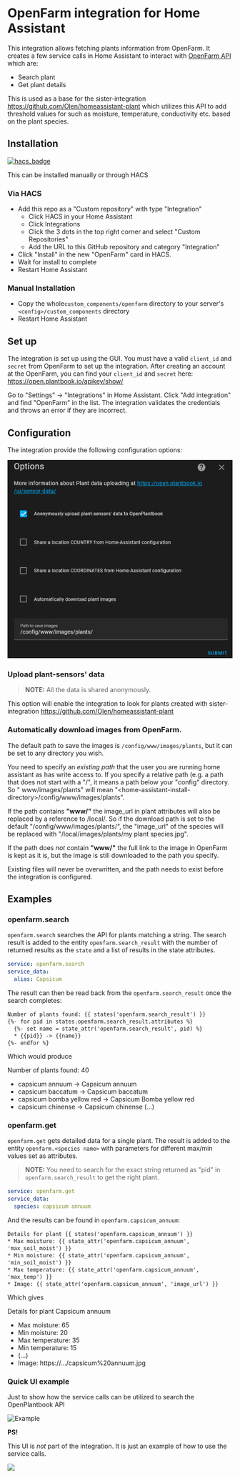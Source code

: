 # OpenFarm integration for Home Assistant

This integration allows fetching plants information from OpenFarm.
It creates a few service calls in Home Assistant to interact with [OpenFarm API](https://github.com/openfarmcc/OpenFarm/wiki) which
are:

* Search plant
* Get plant details

This is used as a base for the sister-integration https://github.com/Olen/homeassistant-plant which utilizes this API to
add threshold values for such as moisture, temperature, conductivity etc. based on the plant species.

## Installation

[![hacs_badge](https://img.shields.io/badge/HACS-Custom-41BDF5.svg?style=for-the-badge)](https://github.com/hacs/integration)

This can be installed manually or through HACS

### Via HACS

* Add this repo as a "Custom repository" with type "Integration"
    * Click HACS in your Home Assistant
    * Click Integrations
    * Click the 3 dots in the top right corner and select "Custom Repositories"
    * Add the URL to this GitHub repository and category "Integration"
* Click "Install" in the new "OpenFarm" card in HACS.
* Wait for install to complete
* Restart Home Assistant

### Manual Installation

* Copy the whole`custom_components/openfarm` directory to your server's `<config>/custom_components` directory
* Restart Home Assistant

## Set up

The integration is set up using the GUI. You must have a valid `client_id` and `secret` from OpenFarm to set up the
integration.
After creating an account at the OpenFarm, you can find your `client_id` and `secret`
here: https://open.plantbook.io/apikey/show/

Go to "Settings" -> "Integrations" in Home Assistant. Click "Add integration" and find "OpenFarm" in the list.
The integration validates the credentials and throws an error if they are incorrect.

## Configuration

The integration provide the following configuration options:

![image](./images/config-options.png)

### Upload plant-sensors' data

>**NOTE:** All the data is shared anonymously.

This option will enable the integration to look for plants created with
sister-integration https://github.com/Olen/homeassistant-plant

### Automatically download images from OpenFarm.

The default path to save the images is `/config/www/images/plants`, but it can be set to any directory you wish.

You need to specify an _existing path_ that the user you are running home assistant as has write access to. If you
specify a relative path (e.g. a path that does not start with a "/", it means a path below your "config" directory. So "
www/images/plants" will mean "&lt;home-assistant-install-directory&gt;/config/www/images/plants".

If the path contains **"www/"** the image_url in plant attributes will also be replaced by a reference to
/local/<path to image>. So if the download path is set to the default "/config/www/images/plants/", the "image_url" of
the species will be replaced with "/local/images/plants/my plant species.jpg".

If the path does _not_ contain **"www/"** the full link to the image in OpenFarm is kept as it is, but the image is
still downloaded to the path you specify.

Existing files will never be overwritten, and the path needs to exist before the integration is configured.

## Examples

### openfarm.search

`openfarm.search` searches the API for plants matching a string. The search result is added to the
entity `openfarm.search_result` with the number of returned results as the `state` and a list of results in the
state attributes.

```yaml
service: openfarm.search
service_data:
  alias: Capsicum
```

The result can then be read back from the `openfarm.search_result` once the search completes:

```jinja2
Number of plants found: {{ states('openfarm.search_result') }}
{%- for pid in states.openfarm.search_result.attributes %}
  {%- set name = state_attr('openfarm.search_result', pid) %}
  * {{pid}} -> {{name}}
{%- endfor %}
```

Which would produce

Number of plants found: 40

* capsicum annuum -> Capsicum annuum
* capsicum baccatum -> Capsicum baccatum
* capsicum bomba yellow red -> Capsicum Bomba yellow red
* capsicum chinense -> Capsicum chinense
  (...)

### openfarm.get

`openfarm.get` gets detailed data for a single plant. The result is added to the
entity `openfarm.<species name>` with parameters for different max/min values set as attributes.

>**NOTE:** You need to search for the exact string returned as "pid" in `openfarm.search_result` to get the right plant.

```yaml
service: openfarm.get
service_data:
  species: capsicum annuum
```

And the results can be found in `openfarm.capsicum_annuum`:

```jinja2
Details for plant {{ states('openfarm.capsicum_annuum') }}
* Max moisture: {{ state_attr('openfarm.capsicum_annuum', 'max_soil_moist') }}
* Min moisture: {{ state_attr('openfarm.capsicum_annuum', 'min_soil_moist') }}
* Max temperature: {{ state_attr('openfarm.capsicum_annuum', 'max_temp') }}
* Image: {{ state_attr('openfarm.capsicum_annuum', 'image_url') }}
```

Which gives

Details for plant Capsicum annuum

* Max moisture: 65
* Min moisture: 20
* Max temperature: 35
* Min temperature: 15
* (...)
* Image: https://.../capsicum%20annuum.jpg

### Quick UI example

Just to show how the service calls can be utilized to search the OpenPlantbook API

![Example](images/openfarm.gif)

**PS!**

This UI is _not_ part of the integration. It is just an example of how to use the service calls.

<a href="https://www.buymeacoffee.com/olatho" target="_blank">
<img src="https://user-images.githubusercontent.com/203184/184674974-db7b9e53-8c5a-40a0-bf71-c01311b36b0a.png" style="height: 50px !important;"> 
</a>
